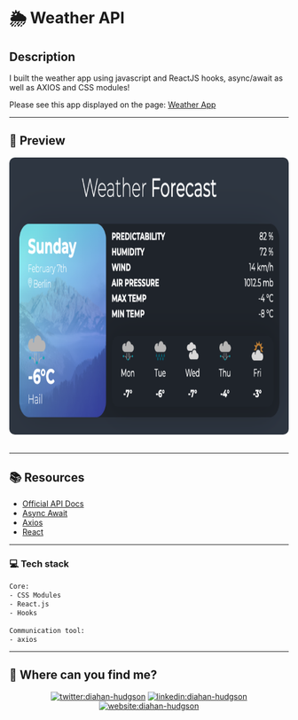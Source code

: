 # 🌦️ Weather API


## Description

I built the weather app using javascript and ReactJS hooks, async/await as well as AXIOS and CSS modules!

Please see this app displayed on the page: [Weather App](https://weather-app-1804.vercel.app/)

---

## 👀 Preview

<img src="./preview.png" height="500" style="border-radius:10px;margin-bottom:1rem;" />

---

## 📚 Resources

* [Official API Docs](https://www.metaweather.com/api)
* [Async Await](https://developer.mozilla.org/en-US/docs/Web/JavaScript/Reference/Statements/async_function)
* [Axios](https://axios-http.com/docs/intro)
* [React](https://reactjs.org/)

---

### 💻 Tech stack 

```
Core:
- CSS Modules
- React.js
- Hooks

Communication tool:
- axios
```

---

## 🔎 Where can you find me?

<p align="center">
<a href="https://twitter.com/diacaroll" target="_blank">
    <img src="https://img.icons8.com/bubbles/100/000000/twitter.png"/ alt="twitter:diahan-hudgson"></a>
<a href="https://www.linkedin.com/in/diahan-hudgson/" target="_blank">
    <img src="https://img.icons8.com/bubbles/100/000000/linkedin.png"/ alt="linkedin:diahan-hudgson"></a>
<a href="https://diahancaroll.vercel.app/" target="_blank">    
    <img src="https://img.icons8.com/bubbles/100/000000/web.png"/ alt="website:diahan-hudgson"></a>
</p>
